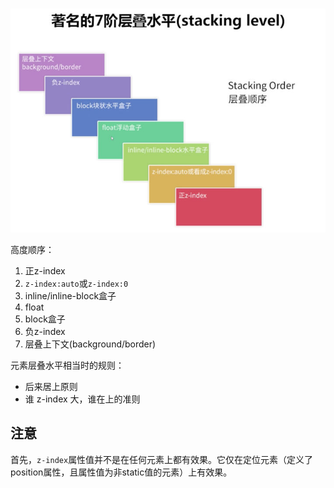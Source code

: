 #

![avatar](.\res\1.jpg)

高度顺序：

1. 正z-index
2. `z-index:auto`或`z-index:0`
3. inline/inline-block盒子
4. float
5. block盒子
6. 负z-index
7. 层叠上下文(background/border)

元素层叠水平相当时的规则：

- 后来居上原则
- 谁 z-index 大，谁在上的准则

## 注意

首先，`z-index`属性值并不是在任何元素上都有效果。它仅在定位元素（定义了position属性，且属性值为非static值的元素）上有效果。
